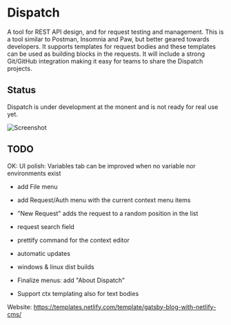 # Dispatch

A tool for REST API design, and for request testing and management. This is a tool similar to Postman, Insomnia and Paw, but better geared towards developers. It supports templates for request bodies and these templates can be used as building blocks in the requests. It will include a strong Git/GitHub integration making it easy for teams to share the Dispatch projects.

## Status

Dispatch is under development at the monent and is not ready for real use yet.

![Screenshot](https://i.imgur.com/7AHNyCT.png)

## TODO

OK: UI polish: Variables tab can be improved when no variable nor environments exist

- add File menu
- add Request/Auth menu with the current context menu items
- "New Request" adds the request to a random position in the list
- request search field
- prettify command for the context editor
- automatic updates
- windows & linux dist builds
- Finalize menus: add "About Dispatch"

- Support ctx templating also for text bodies

Website: https://templates.netlify.com/template/gatsby-blog-with-netlify-cms/
